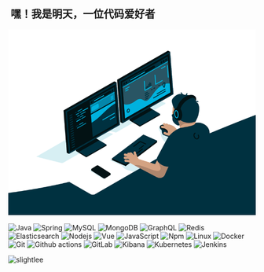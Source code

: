<h2><img src="https://emojis.slackmojis.com/emojis/images/1531849430/4246/blob-sunglasses.gif?1531849430" width="30" alt=""/>
    嘿！我是明天，一位代码爱好者</h2>
<div align="center">
    <img src="code.gif" alt="" style="">
</div>
<p>
    <img alt="Java" src="https://img.shields.io/badge/-Java-007396?style=flat-square&logo=java&logoColor=white"/>
    <img alt="Spring" src="https://img.shields.io/badge/-Spring_Family_Bucket-6DB33F?style=flat-square&logo=spring&logoColor=white"/>
    <img alt="MySQL" src="https://img.shields.io/badge/-MySQL-4479A1?style=flat-square&logo=mysql&logoColor=white"/>
    <img alt="MongoDB" src="https://img.shields.io/badge/-MongoDB-13aa52?style=flat-square&logo=mongodb&logoColor=white"/>
    <img alt="GraphQL" src="https://img.shields.io/badge/-GraphQL-E10098?style=flat-square&logo=graphql&logoColor=white"/>
    <img alt="Redis" src="https://img.shields.io/badge/-Redis-DC382D?style=flat-square&logo=redis&logoColor=white"/>
    <img alt="Elasticsearch" src="https://img.shields.io/badge/-Elasticsearch-005571?style=flat-square&logo=elasticsearch&logoColor=white"/>
    <!--  分割线  -->
    <img alt="Nodejs" src="https://img.shields.io/badge/-Nodejs-43853d?style=flat-square&logo=Node.js&logoColor=white"/>
    <img alt="Vue" src="https://img.shields.io/badge/-Vue-4FC08D?style=flat-square&logo=vue.js&logoColor=white"/>
    <img alt="JavaScript" src="https://img.shields.io/badge/-JavaScript-F7DF1E?style=flat-square&logo=javascript&logoColor=black"/>
    <img alt="Npm" src="https://img.shields.io/badge/-NPM-CB3837?style=flat-square&logo=npm&logoColor=white"/>
    <!--  分割线  -->
    <img alt="Linux" src="https://img.shields.io/badge/-Linux-FCC624?style=flat-square&logo=linux&logoColor=black"/>
    <img alt="Docker" src="https://img.shields.io/badge/-Docker-2496ED?style=flat-square&logo=docker&logoColor=white"/>
    <img alt="Git" src="https://img.shields.io/badge/-Git-F05032?style=flat-square&logo=git&logoColor=white"/>
    <img alt="Github actions" src="https://img.shields.io/badge/-Github_Actions-2088FF?style=flat-square&logo=github-actions&logoColor=white"/>
    <img alt="GitLab" src="https://img.shields.io/badge/-GitLab-FCA121?style=flat-square&logo=gitlab"/>
    <img alt="Kibana" src="https://img.shields.io/badge/-Kibana-005571?style=flat-square&logo=kibana&logoColor=white"/>
    <img alt="Kubernetes" src="https://img.shields.io/badge/-Kubernetes-326CE5?style=flat-square&logo=kubernetes&logoColor=white"/>
    <img alt="Jenkins" src="https://img.shields.io/badge/-Jenkins-D24939?style=flat-square&logo=jenkins&logoColor=white"/>
</p>

<p>
    <!-- 提交统计 -->
    <img src="https://github-readme-stats.vercel.app/api?username=slightlee&show_icons=true&count_private=true" alt="slightlee" />
</p>

